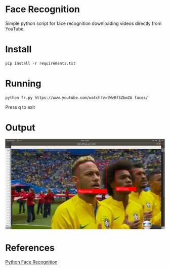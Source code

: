 # Face Recognition

Simple python script for face recognition downloading videos directly from YouTube.

# Install

```
pip install -r requirements.txt
```

# Running

```
python fr.py https://www.youtube.com/watch?v=lWvRf5ZbmZA faces/
```

Press q to exit

# Output

![Demo](doc/demo.png)



# References

[Python Face Recognition](https://github.com/ageitgey/face_recognition)

